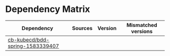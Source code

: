 # Dependency Matrix

Dependency | Sources | Version | Mismatched versions
---------- | ------- | ------- | -------------------
[cb-kubecd/bdd-spring-1583339407](https://github.com/cb-kubecd/bdd-spring-1583339407.git) |  | []() | 
